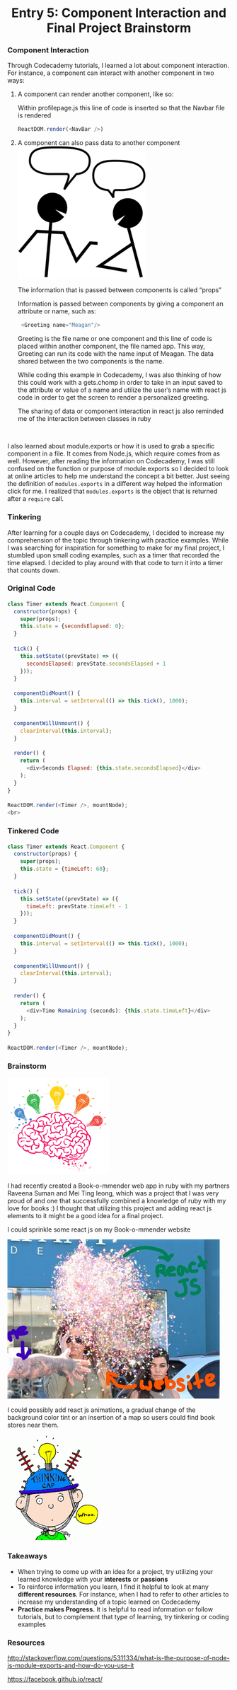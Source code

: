 # <center>Entry 5: Component Interaction and Final Project Brainstorm</center>
<h3>Component Interaction</h3>
<p>Through Codecademy tutorials, I learned a lot about component interaction. For instance, a component can interact with another component in two ways: </p>
<ol>
	<li>A component can render another component, like so:</li>
<p>Within profilepage.js this line of code is inserted so that the Navbar file is rendered</p>

```javascript
ReactDOM.render(<NavBar />)
```
  <li>A component can also pass data to another component</li>
<img src="../entries/images/interaction.png"/>
<p>The information that is passed between components is called “props”</p>
<p>Information is passed between components by giving a component an attribute or name, such as:</p>

```javascript
 <Greeting name="Meagan"/>
```
<p>Greeting is the file name or one component and this line of code is placed within another component, the file named app. This way, Greeting can run its code with the name input of Meagan. The data shared between the two components is the name. </p>
<p>While coding this example in Codecademy, I was also thinking of how this could work with a gets.chomp in order to take in an input saved to the attribute or value of a name and utilize the user’s name with react js code in order to get the screen to render a personalized greeting. </p>
<p> The sharing of data or component interaction in react js also reminded me of the interaction between classes in ruby</p>
</ol>
<br>
<p>I also learned about module.exports or how it is used to grab a specific component in a file. It comes from Node.js, which require comes from as well. However, after reading the information on Codecademy, I was still confused on the function or purpose of module.exports so I decided to look at online articles to help me understand the concept a bit better. Just seeing the definition of <code>modules.exports</code> in a different way helped the information click for me. I realized that <code>modules.exports</code> is the object that is returned after a <code>require</code> call.
</p>

<h3>Tinkering</h3>
<p>After learning for a couple days on Codecademy, I decided to increase my comprehension of the topic through tinkering with practice examples. While I was searching for inspiration for something to make for my final project, I stumbled upon small coding examples, such as a timer that recorded the time elapsed. I decided to play around with that code to turn it into a timer that counts down.  </p>
<h3>Original Code</h3>

```javascript
class Timer extends React.Component {
  constructor(props) {
    super(props);
    this.state = {secondsElapsed: 0};
  }

  tick() {
    this.setState((prevState) => ({
      secondsElapsed: prevState.secondsElapsed + 1
    }));
  }

  componentDidMount() {
    this.interval = setInterval(() => this.tick(), 1000);
  }

  componentWillUnmount() {
    clearInterval(this.interval);
  }

  render() {
    return (
      <div>Seconds Elapsed: {this.state.secondsElapsed}</div>
    );
  }
}

ReactDOM.render(<Timer />, mountNode);
<br>
```
<h3>Tinkered Code</h3>

```javascript
class Timer extends React.Component {
  constructor(props) {
    super(props);
    this.state = {timeLeft: 60};
  }

  tick() {
    this.setState((prevState) => ({
      timeLeft: prevState.timeLeft - 1
    }));
  }

  componentDidMount() {
    this.interval = setInterval(() => this.tick(), 1000);
  }

  componentWillUnmount() {
    clearInterval(this.interval);
  }

  render() {
    return (
      <div>Time Remaining (seconds): {this.state.timeLeft}</div>
    );
  }
}

ReactDOM.render(<Timer />, mountNode);
```

<h3>Brainstorm</h3>
<img src="../entries/images/brainbulb.png"/>
<p>I had recently created a Book-o-mmender web app in ruby with my partners Raveena Suman and Mei Ting Ieong, which was a project that I was very proud of and one that successfully combined a knowledge of ruby with my love for books :) I thought that utilizing this project and adding react js elements to it might be a good idea for a final project. </p>
<p>I could sprinkle some react js on my Book-o-mmender website</p>
<img src="../entries/images/confetti.jpg"/>
<p>I could possibly add react js animations, a gradual change of the background color 
tint or an insertion of  a map so users could find book stores near them.</p>
<img src="../entries/images/thinkingcap.png"/>

<h3>Takeaways</h3>
<ul>
    <li>When trying to come up with an idea for a project, try utilizing your learned knowledge with your <b>interests</b> or <b>passions</b></li>
    <li>To reinforce information you learn, I find it helpful to look at many <b>different resources</b>. For instance, when I had to refer to other articles to increase my understanding of a topic learned on Codecademy</li>
    <li><b>Practice makes Progress.</b> It is helpful to read information or follow tutorials, but to complement that type of learning, try tinkering or coding examples</li>
</ul>
<h3>Resources</h3>

http://stackoverflow.com/questions/5311334/what-is-the-purpose-of-node-js-module-exports-and-how-do-you-use-it

https://facebook.github.io/react/